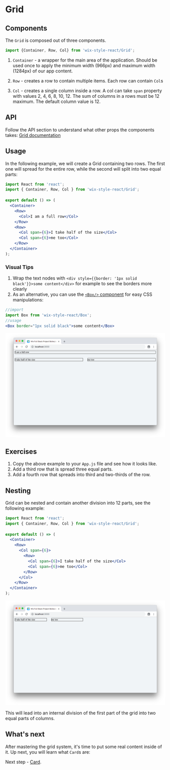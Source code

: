 # Grid

## Components
The `Grid` is composed out of three components.

```jsx
import {Container, Row, Col} from 'wix-style-react/Grid';
```

1. `Container` - a wrapper for the main area of the application. Should be used once to apply the minimum width (966px) and maximum width (1284px) of our app content.

2. `Row` - creates a row to contain multiple items. Each row can contain `Col`s

3. `Col` - creates a single column inside a row. A col can take `span` property with values 2, 4, 6, 8, 10, 12. The sum of columns in a rows must be 12 maximum. The default column value is 12.

## API
Follow the API section to understand what other props the components takes:
[Grid documentation](https://wix-wix-style-react.surge.sh/?selectedKind=Components&selectedStory=Grid&full=0&addons=0&stories=1&panelRight=0)

## Usage
In the following example, we will create a Grid containing two rows. The first one will spread for the entire row, while the second will split into two equal parts:

```jsx
import React from 'react';
import { Container, Row, Col } from 'wix-style-react/Grid';

export default () => (
  <Container>
    <Row>
      <Col>I am a full row</Col>
    </Row>
    <Row>
      <Col span={6}>I take half of the size</Col>
      <Col span={6}>me too</Col>
    </Row>
  </Container>
);
```

### Visual Tips
1. Wrap the text nodes with `<div style={{border: '1px solid black'}}>some content</div>` for example to see the borders more clearly
2. As an alternative, you can use the [`<Box/>` component](https://wix-wix-style-react.surge.sh/?selectedKind=Components&selectedStory=Box&full=0&addons=0&stories=1&panelRight=0) for easy CSS manipulations:
```jsx
//import
import Box from 'wix-style-react/Box';
//usage
<Box border="1px solid black">some content</Box>
```

![A simple grid with borders](../../Assets/SIMPLE_GRID_WITH_BORDERS.png)

## Exercises
1. Copy the above example to your `App.js` file and see how it looks like.
1. Add a third row that is spread three equal parts.
1. Add a fourth row that spreads into third and two-thirds of the row.

## Nesting
Grid can be nested and contain another division into 12 parts, see the following example:

```jsx
import React from 'react';
import { Container, Row, Col } from 'wix-style-react/Grid';

export default () => (
  <Container>
    <Row>
      <Col span={6}>
        <Row>
          <Col span={6}>I take half of the size</Col>
          <Col span={6}>me too</Col>
        </Row>
      </Col>
    </Row>
  </Container>
);
```

![A simple grid with borders](../../Assets/NESTED_GRID_WITH_BORDERS.png)

This will lead into an internal division of the first part of the grid into two equal parts of columns.

## What's next

After mastering the grid system, it's time to put some real content inside of it. Up next, you will learn what `Card`s are:

Next step - [Card](./Card.md).
